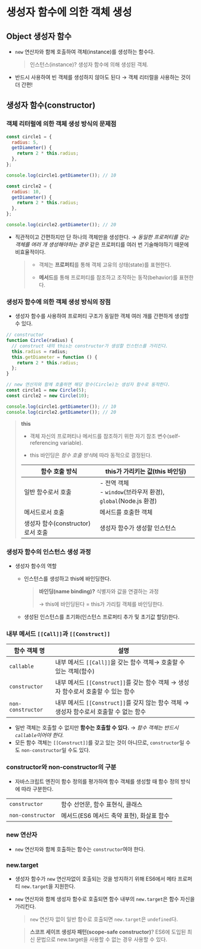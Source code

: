 # 생성자 함수에 의한 객체 생성

## Object 생성자 함수

- `new` 연산자와 함께 호출하여 객체(instance)를 생성하는 함수다.

  > 인스턴스(instance)? 생성자 함수에 의해 생성된 객체.

- 반드시 사용하여 빈 객체를 생성하지 않아도 된다 → 객체 리터럴을 사용하는 것이 더 간편!

## 생성자 함수(constructor)

### 객체 리터럴에 의한 객체 생성 방식의 문제점

```js
const circle1 = {
  radius: 5,
  getDiameter() {
    return 2 * this.radius;
  },
};

console.log(circle1.getDiameter()); // 10

const circle2 = {
  radius: 10,
  getDiameter() {
    return 2 * this.radius;
  },
};

console.log(circle2.getDiameter()); // 20
```

- 직관적이고 간편하지만 단 하나의 객체만을 생성한다. → _동일한 프로퍼티를 갖는 객체를 여러 개 생성해야하는 경우_ 같은 프로퍼티를 여러 번 기술해야하기 때문에 비효율적이다.

  > - 객체는 **프로퍼티**를 통해 객체 고유의 상태(state)를 표현한다.
  >
  > - **메서드**를 통해 프로퍼티를 참조하고 조작하는 동작(behavior)를 표현한다.

### 생성자 함수에 의한 객체 생성 방식의 장점

- 생성자 함수를 사용하여 프로퍼티 구조가 동일한 객체 여러 개를 간편하게 생성할 수 있다.

```js
// constructor
function Circle(radius) {
  // construct 내의 this는 constructor가 생성할 인스턴스를 가리킨다.
  this.radius = radius;
  this.getDiameter = function () {
    return 2 * this.radius;
  };
}

// new 연산자와 함께 호출하면 해당 함수(Circle)는 생성자 함수로 동작한다.
const circle1 = new Circle(5);
const circle2 = new Circle(10);

console.log(circle1.getDiameter()); // 10
console.log(circle2.getDiameter()); // 20
```

> **this**
>
> - 객체 자신의 프로퍼티나 메서드를 참조하기 위한 자기 참조 변수(self-referencing variable).
>
> - this 바인딩은 *함수 호출 방식*에 따라 동적으로 결정된다.
>
> | 함수 호출 방식                    | this가 가리키는 값(this 바인딩)                                  |
> | --------------------------------- | ---------------------------------------------------------------- |
> | 일반 함수로서 호출                | - 전역 객체<br>- `window`(브라우저 환경), `global`(Node.js 환경) |
> | 메서드로서 호출                   | 메서드를 호출한 객체                                             |
> | 생성자 함수(constructor)로서 호출 | 생성자 함수가 생성할 인스턴스                                    |

### 생성자 함수의 인스턴스 생성 과정

- 생성자 함수의 역할

  - 인스턴스를 생성하고 this에 바인딩한다.

    > **바인딩(name binding)?** 식별자와 값을 연결하는 과정
    >
    > → this에 바인딩된다 = this가 가리킬 객체를 바인딩한다.

  - 생성된 인스턴스를 초기화(인스턴스 프로퍼티 추가 및 초기값 할당)한다.

### 내부 메서드 `[[Call]]`과 `[[Construct]]`

| 함수 객체 명      | 설명                                                                                    |
| ----------------- | --------------------------------------------------------------------------------------- |
| `callable`        | 내부 메서드 `[[Call]]`을 갖는 함수 객체→ 호출할 수 있는 객체(함수)                      |
| `constructor`     | 내부 메서드 `[[Construct]]`를 갖는 함수 객체 → 생성자 함수로서 호출할 수 있는 함수      |
| `non-constructor` | 내부 메서드 `[[Construct]]`를 갖지 않는 함수 객체 → 생성자 함수로서 호출할 수 없는 함수 |

- 일반 객체는 호출할 수 없지만 **함수는 호출할 수 있다.** → _함수 객체는 반드시 `callable`이어야 한다._
- 모든 함수 객체는 `[[Construct]]`를 갖고 있는 것이 아니므로, `constructor`일 수도 `non-constructor`일 수도 있다.

### constructor와 non-constructor의 구분

- 자바스크립트 엔진이 함수 정의를 평가하여 함수 객체를 생성할 때 함수 정의 방식에 따라 구분한다.

|                   |                                           |
| ----------------- | ----------------------------------------- |
| `constructor`     | 함수 선언문, 함수 표현식, 클래스          |
| `non-constructor` | 메서드(ES6 메서드 축약 표현), 화살표 함수 |

### new 연산자

- `new` 연산자와 함께 호출하는 함수는 `constructor`여야 한다.

### new.target

- 생성자 함수가 `new` 연산자없이 호출되는 것을 방지하기 위해 ES6에서 메타 프로퍼티 `new.target`을 지원한다.
- `new` 연산자와 함께 생성자 함수로 호출되면 함수 내부의 `new.target`은 함수 자신을 가리킨다.

  > `new` 연산자 없이 일반 함수로 호출되면 `new.target`은 `undefined`다.

  > **스코프 세이프 생성자 패턴(scope-safe constructor)**? ES6에 도입된 최신 문법으로 new.target을 사용할 수 없는 경우 사용할 수 있다.

